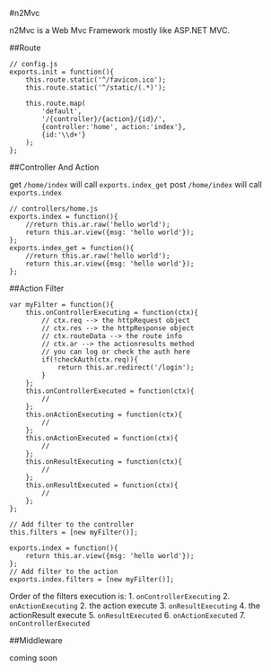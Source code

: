 #n2Mvc

  n2Mvc is a Web Mvc Framework mostly like ASP.NET MVC.

##Route
    
    // config.js
    exports.init = function(){
        this.route.static('^/favicon.ico');
        this.route.static('^/static/(.*)');
        
        this.route.map(
            'default',
            '/{controller}/{action}/{id}/',
            {controller:'home', action:'index'},
            {id:'\\d+'}
        );
    };

##Controller And Action

  get  `/home/index` will call `exports.index_get`
  post `/home/index` will call `exports.index`
  
    // controllers/home.js
    exports.index = function(){
        //return this.ar.raw('hello world');
        return this.ar.view({msg: 'hello world'});
    };
    exports.index_get = function(){
        //return this.ar.raw('hello world');
        return this.ar.view({msg: 'hello world'});
    };


##Action Filter

    var myFilter = function(){
        this.onControllerExecuting = function(ctx){
            // ctx.req --> the httpRequest object
            // ctx.res --> the httpResponse object
            // ctx.routeData --> the route info
            // ctx.ar --> the actionresults method
            // you can log or check the auth here
            if(!checkAuth(ctx.req)){
                return this.ar.redirect('/login');
            }
        };
        this.onControllerExecuted = function(ctx){
            //
        };
        this.onActionExecuting = function(ctx){
            //
        };
        this.onActionExecuted = function(ctx){
            //
        };
        this.onResultExecuting = function(ctx){
            //
        };
        this.onResultExecuted = function(ctx){
            //
        };
    };
    
    // Add filter to the controller
    this.filters = [new myFilter()];
    
    exports.index = function(){
        return this.ar.view({msg: 'hello world'});
    };
    // Add filter to the action
    exports.index.filters = [new myFilter()];

  Order of the filters execution is:
    1. `onControllerExecuting`
    2. `onActionExecuting`
    2.  the action execute
    3. `onResultExecuting`
    4.  the actionResult execute
    5. `onResultExecuted`
    6. `onActionExecuted`
    7. `onControllerExecuted`

##Middleware

  coming soon



